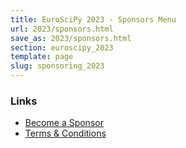 ```yaml
---
title: EuroSciPy 2023 - Sponsors Menu
url: 2023/sponsors.html
save_as: 2023/sponsors.html
section: euroscipy_2023
template: page
slug: sponsoring_2023
---
```


### Links

- [Become a Sponsor](sponsoring.html)
- [Terms & Conditions](sponsoring-terms.html)
